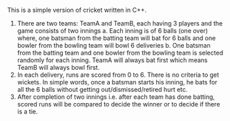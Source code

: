 This is a simple version of cricket written in C++.
1. There are two teams: TeamA and TeamB, each having 3 players and the game consists of two innings
	a. Each inning is of 6 balls (one over) where, one batsman from the batting team will bat for 6 balls and one bowler from the bowling team will bowl 6 deliveries
	b. One batsman from the batting team and one bowler from the bowling team is selected randomly for each inning. TeamA will always bat first which means TeamB will always bowl first.
2. In each delivery, runs are scored from 0 to 6. There is no criteria to get wickets. In simple words, once a batsman starts his inning, he bats for all the 6 balls without getting out/dismissed/retired hurt etc.
3. After completion of two innings i.e. after each team has done batting, scored runs will be compared to decide the winner or to decide if there is a tie.

